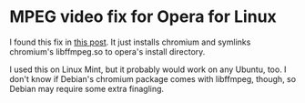 # MPEG video fix for Opera for Linux

I found this fix in [this
post](https://forums.opera.com/topic/37539/solving-the-problem-of-the-opera-browser-with-video-playback-in-ubuntu-and-similar-distributions-linux-mint-kde-neon/2).
It just installs chromium and symlinks chromium's libffmpeg.so to opera's
install directory.

I used this on Linux Mint, but it probably would work on any Ubuntu, too. I
don't know if Debian's chromium package comes with libffmpeg, though, so Debian
may require some extra finagling.

